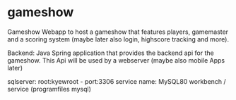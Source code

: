 # gameshow
Gameshow Webapp to host a gameshow that features players, gamemaster and a  scoring system (maybe later also login, highscore tracking and more).  

Backend:
Java Spring application that provides the backend api for the gameshow. This Api will be used by a webserver (maybe also mobile Apps later)

sqlserver:
root:kyewroot - 
port:3306
service name: MySQL80
workbench / service (programfiles mysql)
